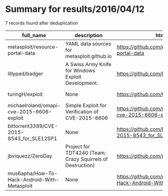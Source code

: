 
# Summary for results/2016/04/12
    
7 records found after deduplication

| full_name | description | html_url | matched_list | matched_count | pushed_at | size | stargazers_count | language | forks_count | vul_ids |
|----------------------------------------------|------------------------------------------------------------|-----------------------------------------------------------------|----------------------------------|-----------------|---------------------------|--------|--------------------|------------|---------------|-------------------|
| metasploit/resource-portal-data | YAML data sources for metasploit.github.io | https://github.com/metasploit/resource-portal-data | ['metasploit module OR payload'] | 1 | 2016-04-12 01:06:32+00:00 | 15 | 19 | nan | 10 | [] |
| lillypad/badger | A Swiss Army Knife for Windows Exploit Development. | https://github.com/lillypad/badger | ['exploit'] | 1 | 2016-04-12 11:33:47+00:00 | 1620 | 42 | C | 18 | [] |
| turingH/exploit | None | https://github.com/turingH/exploit | ['exploit'] | 1 | 2016-04-12 18:28:39+00:00 | 358 | 2 | C | 2 | [] |
| michaelroland/omapi-cve-2015-6606-exploit | Simple Exploit for Verification of CVE-2015-6606 | https://github.com/michaelroland/omapi-cve-2015-6606-exploit | ['cve-2', 'exploit'] | 2 | 2016-04-12 20:59:33+00:00 | 225 | 3 | Java | 2 | ['CVE-2015-6606'] |
| bittorrent3389/CVE-2015-8543_for_SLE12SP1 | None | https://github.com/bittorrent3389/CVE-2015-8543_for_SLE12SP1 | ['cve-2'] | 1 | 2016-04-12 12:24:27+00:00 | 2 | 1 | C | 0 | ['CVE-2015-8543'] |
| jbviquezz/ZeroDay | Project for TDT4240 (Team: Crazy Squirrels of Destruction) | https://github.com/jbviquezz/ZeroDay | ['zeroday'] | 1 | 2016-04-12 12:16:20+00:00 | 88 | 0 | Java | 0 | [] |
| mus6apha/How-To-Hack-Android-With-Metasploit | None | https://github.com/mus6apha/How-To-Hack-Android-With-Metasploit | ['metasploit module OR payload'] | 1 | 2016-04-12 18:38:39+00:00 | 0 | 0 | nan | 0 | [] |
